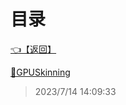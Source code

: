 # 目录  


[👈【返回】](/--目录--/Unity笔记/Unity游戏优化/--目录--Unity游戏优化)  


[📜GPUSkinning](/Unity笔记/Unity游戏优化/GPUSkinning和GPUInstancing/GPUSkinning)  







> 2023/7/14 14:09:33
